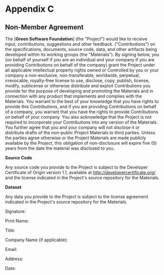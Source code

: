 # Appendix C 

## Non-Member Agreement 

The [**Green Software Foundation**] (the "Project") would like to receive input, contributions, suggestions and other feedback. ("Contributions") on the specifications, documents, source code, data, and other artifacts being developed within its working groups (the "Materials"). By signing below, you (on behalf of yourself if you are an individual and your company if you are providing Contributions on behalf of the company) grant the Project under all applicable intellectual property rights owned or Controlled by you or your company a non-exclusive, non-transferable, worldwide, perpetual, irrevocable, royalty-free license to use, disclose, copy, publish, license, modify, sublicense or otherwise distribute and exploit Contributions you provide for the purpose of developing and promoting the Materials and in connection with any product that implements and complies with the Materials. You warrant to the best of your knowledge that you have rights to provide this Contributions, and if you are providing Contributions on behalf of a company, you warrant that you have the rights to provide Contributions on behalf of your company. You also acknowledge that the Project is not required to incorporate your Contributions into any version of the Materials. You further agree that you and your company will not disclose it or distribute drafts of the non-public Project Materials to third parties. Unless the parties agree otherwise or the Project Materials are made publicly available by the Project, this obligation of non-disclosure will expire five (5) years from the date the material was disclosed to you. 

**Source Code**

Any source code you provide to the Project is subject to the Developer Certificate of Origin version 1.1, available at http://developercertificate.org/ and the license indicated in the Project's source repository for the Materials. 

**Dataset** 

Any data you provide to the Project is subject to the license agreement indicated in the Project's source repository for the Materials. 

Signature:

Print Name:

Title: 

Company Name (if applicable):

Email:

Address:

Date: